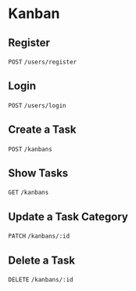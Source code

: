 # Kanban 

## Register

`POST` `/users/register`

## Login

`POST` `/users/login`

## Create a Task

`POST` `/kanbans`

## Show Tasks

`GET` `/kanbans`

## Update a Task Category

`PATCH` `/kanbans/:id`

## Delete a Task

`DELETE` `/kanbans/:id`